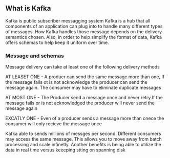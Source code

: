 ## What is Kafka

Kafka is public subscriber messagging system 
Kafka is a hub that all components of an application can plug into to handle many different types of messages.
How Kafka handles those message depends on the delivery semantics chosen. Also, in order to help simplify the format of data,
Kafka offers schemas to help keep it uniform over time.


### Message and schemas
Message delivery can take at least one of the following delivery methods

AT LEASET ONE - A produer can send the same message more than one,.If the message fails ot is not acknowledge the producer 
can send the message again. The consumer may have to eliminate duplicate messages

AT MOST ONE - The Producer send a message once and never retry.If the message fails or is not acknowledged the producer will 
never send the message again

EXCATLY ONE -  Even of a producer sends a message more than onece the consumer will only recieve the message once

Kafka able to sends millions of messges per second. Different consumers may access the same message. 
This allows you to move away from batch processing and scale infinetly. Another benefits is being able to 
utilize the data in real time versus keeeping stting on spanning disk



